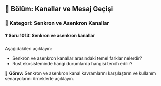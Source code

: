 ## 📘 Bölüm: Kanallar ve Mesaj Geçişi
### 🔹 Kategori: Senkron ve Asenkron Kanallar
#### ❓ Soru 1013: Senkron ve asenkron kanallar

Aşağıdakileri açıklayın:

- Senkron ve asenkron kanallar arasındaki temel farklar nelerdir?
- Rust ekosisteminde hangi durumlarda hangisi tercih edilir?

🔧 **Görev:** Senkron ve asenkron kanal kavramlarını karşılaştırın ve kullanım senaryolarını örneklerle açıklayın.
